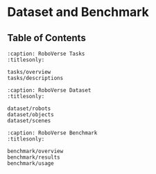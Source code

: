 # Dataset and Benchmark

## Table of Contents
```{toctree}
:caption: RoboVerse Tasks
:titlesonly:

tasks/overview
tasks/descriptions
```

```{toctree}
:caption: RoboVerse Dataset
:titlesonly:

dataset/robots
dataset/objects
dataset/scenes
```

```{toctree}
:caption: RoboVerse Benchmark
:titlesonly:

benchmark/overview
benchmark/results
benchmark/usage
```
